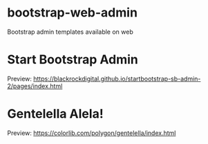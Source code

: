 # bootstrap-web-admin
Bootstrap admin templates available on web

# Start Bootstrap Admin
Preview: https://blackrockdigital.github.io/startbootstrap-sb-admin-2/pages/index.html

# Gentelella Alela!
Preview: https://colorlib.com/polygon/gentelella/index.html
